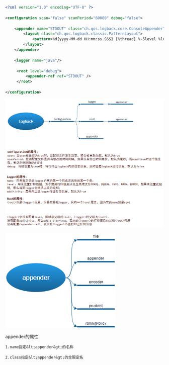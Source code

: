 ```xml
<?xml version="1.0" encoding="UTF-8" ?>

<configuration scan="false" scanPeriod="60000" debug="false">

    <appender name="STDOUT" class="ch.qos.logback.core.ConsoleAppender">
        <layout class="ch.qos.logback.classic.PatternLayout">
            <pattern>%d{yyyy-MM-dd HH:mm:ss.SSS} [%thread] %-5level %logger - %msg%n</pattern>
        </layout>
    </appender>

    <logger name="java"/>

     <root level="debug">
         <appender-ref ref="STDOUT" />
     </root>

</configuration>
```

![](/assets/logback.png)



![](/assets/logback.configuration.png)



appender的属性

    1.name指定&lt;appender&gt;的名称

    2.class指定&lt;appender&gt;的全限定名





